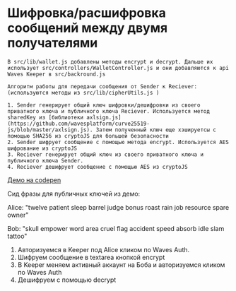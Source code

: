 # Шифровка/расшифровка сообщений между двумя получателями

	В src/lib/wallet.js добавлены методы encrypt и decrypt. Дальше их использует src/controllers/WalletController.js и они добавляются к api Waves Keeper в src/backround.js

	Алгоритм работы для передачи сообщения от Sender к Reciever: (используются методы из src/lib/cipherUtils.js )

	1. Sender генерирует общий ключ шифровки/дешифровки из своего приватного ключа и публичного ключа Reciever. Используется метод sharedKey из [библиотеки axlsign.js](https://github.com/wavesplatform/curve25519-js/blob/master/axlsign.js). Затем полученный ключ еще хэшируетсы с помощью SHA256 из cryptoJS для большей безопасности
	2. Sender шифрует сообщение с помощью метода encrypt. Используется AES шифрование из cryptoJS
	3. Reciever генерирует общий ключ из своего приватного ключа и публичного ключа Sender.
	4. Reciever дешифрует сообщение с помощью AES из cryptoJS

[Демо на codepen](https://codepen.io/kmadorin/pen/zygzQb?editors=1111)

Сид фразы для публичных ключей из демо:

Alice:
"twelve patient sleep barrel judge bonus roast rain job resource spare owner"

Bob: 
"skull empower word area cruel flag accident speed absorb idle slam tattoo"

1. Авторизуемся в Keeper под Alice кликом по Waves Auth. 
2. Шифруем сообщение в textarea кнопкой encrypt
3. В Keeper меняем активный аккаунт на Боба и авторизуемся кликом по Waves Auth
4. Дешифруем с помощью decrypt

